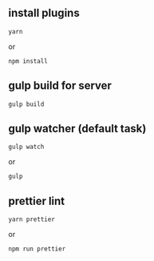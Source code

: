 ## install plugins
```
yarn
```
or
```
npm install
```
## gulp build for server
```
gulp build
```

## gulp watcher (default task)
```
gulp watch
```
or
```
gulp
```

## prettier lint
```
yarn prettier
```
or
```
npm run prettier
```